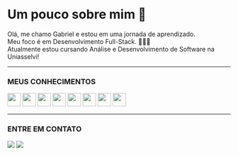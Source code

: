 # Um pouco sobre mim 👋
Olá, me chamo Gabriel e estou em uma jornada de aprendizado.<br>
Meu foco é em Desenvolvimento Full-Stack. 🧑🏻‍💻<br>
Atualmente estou cursando Análise e Desenvolvimento de Software na Uniasselvi!<br>

<hr>

### MEUS CONHECIMENTOS

<div>
  <img width="30px" src="https://cdn.jsdelivr.net/gh/devicons/devicon/icons/javascript/javascript-original.svg">
  <img width="30px" src="https://cdn.jsdelivr.net/gh/devicons/devicon@latest/icons/typescript/typescript-original.svg">
  <img width="30px" src="https://cdn.jsdelivr.net/gh/devicons/devicon@latest/icons/angular/angular-original.svg" />
  <img width="30px" src="https://cdn.jsdelivr.net/gh/devicons/devicon@latest/icons/tailwindcss/tailwindcss-original.svg">
  <img width="30px" src="https://cdn.jsdelivr.net/gh/devicons/devicon@latest/icons/azuresqldatabase/azuresqldatabase-original.svg">
  <img width="30px" src="https://cdn.jsdelivr.net/gh/devicons/devicon@latest/icons/csharp/csharp-original.svg">
  <img width="30px" src="https://cdn.jsdelivr.net/gh/devicons/devicon@latest/icons/dotnetcore/dotnetcore-original.svg">
  <img width="30px" src="https://cdn.jsdelivr.net/gh/devicons/devicon@latest/icons/docker/docker-plain-wordmark.svg">
</div>

<hr>

### ENTRE EM CONTATO
  
<div>
  <a href = "mailto:gabrielfonseca.dsf@gmail.com"><img src="https://img.shields.io/badge/Gmail-D14836?style=for-the-badge&logo=gmail&logoColor=white" target="_blank"></a>
  <a href="https://www.linkedin.com/in/gabriel-f-4a60411b9/" target="_blank"><img src="https://img.shields.io/badge/-LinkedIn-%230077B5?style=for-the-badge&logo=linkedin&logoColor=white" target="_blank"></a>
</div>
